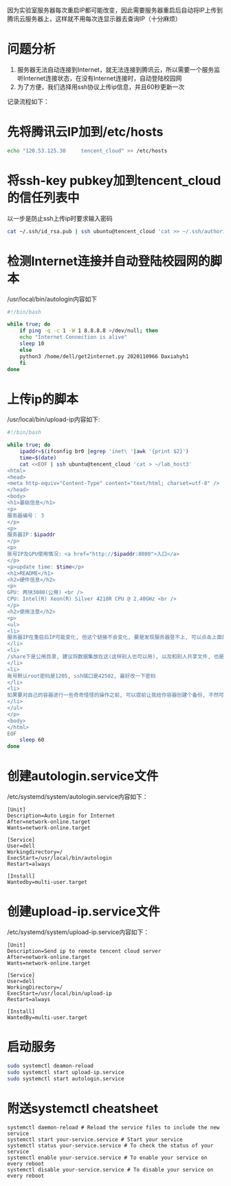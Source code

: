 <!--
.. title: 自动上传实验室服务器信息到腾讯云服务器
.. slug: zi-dong-shang-chuan-shi-yan-shi-fu-wu-qi-xin-xi-dao-teng-xun-yun-fu-wu-qi
.. date: 2021-09-03 19:31:01 UTC+08:00
.. tags: 
.. category: 
.. link: 
.. description: 
.. type: text
-->

因为实验室服务器每次重启IP都可能改变，因此需要服务器重启后自动将IP上传到腾讯云服务器上，这样就不用每次连显示器去查询IP（十分麻烦）

# 问题分析

1. 服务器无法自动连接到Internet，就无法连接到腾讯云，所以需要一个服务监听Internet连接状态，在没有Internet连接时，自动登陆校园网
2. 为了方便，我们选择用ssh协议上传ip信息，并且60秒更新一次

记录流程如下：

# 先将腾讯云IP加到/etc/hosts
```bash
echo "120.53.125.30     tencent_cloud" >> /etc/hosts
```

# 将ssh-key pubkey加到tencent_cloud的信任列表中
以一步是防止ssh上传ip时要求输入密码
```bash
cat ~/.ssh/id_rsa.pub | ssh ubuntu@tencent_cloud 'cat >> ~/.ssh/authorized_keys' 
```

# 检测Internet连接并自动登陆校园网的脚本
/usr/local/bin/autologin内容如下
```bash
#!/bin/bash

while true; do
    if ping -q -c 1 -W 1 8.8.8.8 >/dev/null; then
	echo "Internet Connection is alive"
	sleep 10
    else
	python3 /home/dell/get2internet.py 2020110966 Daxiahyh1
    fi
done
```

# 上传ip的脚本
/usr/local/bin/upload-ip内容如下:
```bash
#!/bin/bash

while true; do
    ipaddr=$(ifconfig br0 |egrep 'inet\ '|awk '{print $2}')
    time=$(date)
    cat <<EOF | ssh ubuntu@tencent_cloud 'cat > ~/lab_host3'
<html>
<head>
<meta http-equiv="Content-Type" content="text/html; charset=utf-8" />
</head>
<body>
<h1>基础信息</h1>
<p>
服务器编号： 3
</p>
<p>
服务器IP：$ipaddr
</p>
<p>
账号IP及GPU使用情况: <a href="http://$ipaddr:8080">入口</a>
</p>
<p>update time: $time</p>
<h1>README</h1>
<h2>硬件信息</h2>
<p>
GPU: 两块3080(公用) <br />
CPU: Intel(R) Xeon(R) Silver 4210R CPU @ 2.40GHz <br />
</p>
<h2>使用注意</h2>
<p>
<ul>
<li>
服务器IP在重启后IP可能变化, 但这个链接不会变化, 要是发现服务器登不上, 可以点击上面的账号IP信息入口, 查看自己账号IP是否改变过
</li>
<li>
/share下是公用目录, 建议将数据集放在这(这样别人也可以用), 以及和别人共享文件, 也是这个目录, 显卡驱动安装脚本(rescue.sh)也在这里, 最好不要自己瞎装驱动了, 如果要自己装, 后面加上--no-kernel-module参数
</li>
<li>
账号默认root密码是1205, ssh端口是42502, 最好改一下密码
</li>
<li>
如果要对自己的容器进行一些奇奇怪怪的操作之前, 可以提前让我给你容器创建个备份, 不然可能发生一些不太好的事情
</li>
</ul>
</p>
<body>
</html>
EOF
    sleep 60
done

```

# 创建autologin.service文件
/etc/systemd/system/autologin.service内容如下：
```
[Unit]
Description=Auto Login for Internet
After=network-online.target
Wants=network-online.target

[Service]
User=dell
Workingdirectory=/
ExecStart=/usr/local/bin/autologin
Restart=always

[Install]
Wantedby=multi-user.target
```

# 创建upload-ip.service文件
/etc/systemd/system/upload-ip.service内容如下：
```
[Unit]
Description=Send ip to remote tencent cloud server
After=network-online.target
Wants=network-online.target

[Service]
User=dell
WorkingDirectory=/
ExecStart=/usr/local/bin/upload-ip
Restart=always

[Install]
WantedBy=multi-user.target
```

# 启动服务
```bash
sudo systemctl deamon-reload
sudo systemctl start upload-ip.service
sudo systemctl start autologin.service
```

# 附送systemctl cheatsheet
```
systemctl daemon-reload # Reload the service files to include the new service
systemctl start your-service.service # Start your service
systemctl status your-service.service # To check the status of your service
systemctl enable your-service.service # To enable your service on every reboot
systemctl disable your-service.service # To disable your service on every reboot
```

